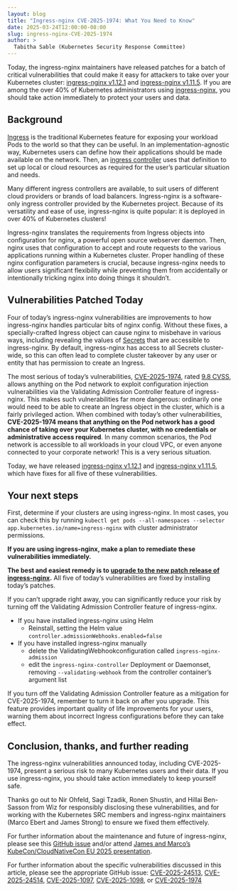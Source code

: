 ```yaml
---
layout: blog
title: "Ingress-nginx CVE-2025-1974: What You Need to Know"
date: 2025-03-24T12:00:00-08:00
slug: ingress-nginx-CVE-2025-1974
author: >
  Tabitha Sable (Kubernetes Security Response Committee)
---
```


Today, the ingress-nginx maintainers have released patches for a batch of critical vulnerabilities that could make it easy for attackers to take over your Kubernetes cluster: [ingress-nginx v1.12.1](https://github.com/kubernetes/ingress-nginx/releases/tag/controller-v1.12.1) and [ingress-nginx v1.11.5](https://github.com/kubernetes/ingress-nginx/releases/tag/controller-v1.11.5). If you are among the over 40% of Kubernetes administrators using [ingress-nginx](https://github.com/kubernetes/ingress-nginx/), you should take action immediately to protect your users and data.

## Background

[Ingress](/docs/concepts/services-networking/ingress/) is the traditional Kubernetes feature for exposing your workload Pods to the world so that they can be useful. In an implementation-agnostic way, Kubernetes users can define how their applications should be made available on the network. Then, an [ingress controller](/docs/concepts/services-networking/ingress-controllers/) uses that definition to set up local or cloud resources as required for the user’s particular situation and needs.

Many different ingress controllers are available, to suit users of different cloud providers or brands of load balancers. Ingress-nginx is a software-only ingress controller provided by the Kubernetes project. Because of its versatility and ease of use, ingress-nginx is quite popular: it is deployed in over 40% of Kubernetes clusters\!

Ingress-nginx translates the requirements from Ingress objects into configuration for nginx, a powerful open source webserver daemon. Then, nginx uses that configuration to accept and route requests to the various applications running within a Kubernetes cluster. Proper handling of these nginx configuration parameters is crucial, because ingress-nginx needs to allow users significant flexibility while preventing them from accidentally or intentionally tricking nginx into doing things it shouldn’t.

## Vulnerabilities Patched Today

Four of today’s ingress-nginx vulnerabilities are improvements to how ingress-nginx handles particular bits of nginx config. Without these fixes, a specially-crafted Ingress object can cause nginx to misbehave in various ways, including revealing the values of [Secrets](/docs/concepts/configuration/secret/) that are accessible to ingress-nginx. By default, ingress-nginx has access to all Secrets cluster-wide, so this can often lead to complete cluster takeover by any user or entity that has permission to create an Ingress.

The most serious of today’s vulnerabilities, [CVE-2025-1974](https://github.com/kubernetes/kubernetes/issues/131009), rated [9.8 CVSS](https://www.first.org/cvss/calculator/3-1#CVSS:3.1/AV:N/AC:L/PR:N/UI:N/S:U/C:H/I:H/A:H), allows anything on the Pod network to exploit configuration injection vulnerabilities via the Validating Admission Controller feature of ingress-nginx. This makes such vulnerabilities far more dangerous: ordinarily one would need to be able to create an Ingress object in the cluster, which is a fairly privileged action. When combined with today’s other vulnerabilities, **CVE-2025-1974 means that anything on the Pod network has a good chance of taking over your Kubernetes cluster, with no credentials or administrative access required**. In many common scenarios, the Pod network is accessible to all workloads in your cloud VPC, or even anyone connected to your corporate network\! This is a very serious situation.

Today, we have released [ingress-nginx v1.12.1](https://github.com/kubernetes/ingress-nginx/releases/tag/controller-v1.12.1) and [ingress-nginx v1.11.5](https://github.com/kubernetes/ingress-nginx/releases/tag/controller-v1.11.5), which have fixes for all five of these vulnerabilities.

## Your next steps

First, determine if your clusters are using ingress-nginx. In most cases, you can check this by running `kubectl get pods --all-namespaces --selector app.kubernetes.io/name=ingress-nginx` with cluster administrator permissions.

**If you are using ingress-nginx, make a plan to remediate these vulnerabilities immediately.**

**The best and easiest remedy is to [upgrade to the new patch release of ingress-nginx](https://kubernetes.github.io/ingress-nginx/deploy/upgrade/).** All five of today’s vulnerabilities are fixed by installing today’s patches.

If you can’t upgrade right away, you can significantly reduce your risk by turning off the Validating Admission Controller feature of ingress-nginx.

* If you have installed ingress-nginx using Helm  
  * Reinstall, setting the Helm value `controller.admissionWebhooks.enabled=false`  
* If you have installed ingress-nginx manually  
  * delete the ValidatingWebhookconfiguration called `ingress-nginx-admission`  
  * edit the `ingress-nginx-controller` Deployment or Daemonset, removing `--validating-webhook` from the controller container’s argument list

If you turn off the Validating Admission Controller feature as a mitigation for CVE-2025-1974, remember to turn it back on after you upgrade. This feature provides important quality of life improvements for your users, warning them about incorrect Ingress configurations before they can take effect. 

## Conclusion, thanks, and further reading

The ingress-nginx vulnerabilities announced today, including CVE-2025-1974, present a serious risk to many Kubernetes users and their data. If you use ingress-nginx, you should take action immediately to keep yourself safe.

Thanks go out to Nir Ohfeld, Sagi Tzadik, Ronen Shustin, and Hillai Ben-Sasson from Wiz for responsibly disclosing these vulnerabilities, and for working with the Kubernetes SRC members and ingress-nginx maintainers (Marco Ebert and James Strong) to ensure we fixed them effectively.

For further information about the maintenance and future of ingress-nginx, please see this [GitHub issue](https://github.com/kubernetes/ingress-nginx/issues/13002) and/or attend [James and Marco’s KubeCon/CloudNativeCon EU 2025 presentation](https://kccnceu2025.sched.com/event/1tcyc/).

For further information about the specific vulnerabilities discussed in this article, please see the appropriate GitHub issue: [CVE-2025-24513](https://github.com/kubernetes/kubernetes/issues/131005), [CVE-2025-24514](https://github.com/kubernetes/kubernetes/issues/131006), [CVE-2025-1097](https://github.com/kubernetes/kubernetes/issues/131007), [CVE-2025-1098](https://github.com/kubernetes/kubernetes/issues/131008), or [CVE-2025-1974](https://github.com/kubernetes/kubernetes/issues/131009)

